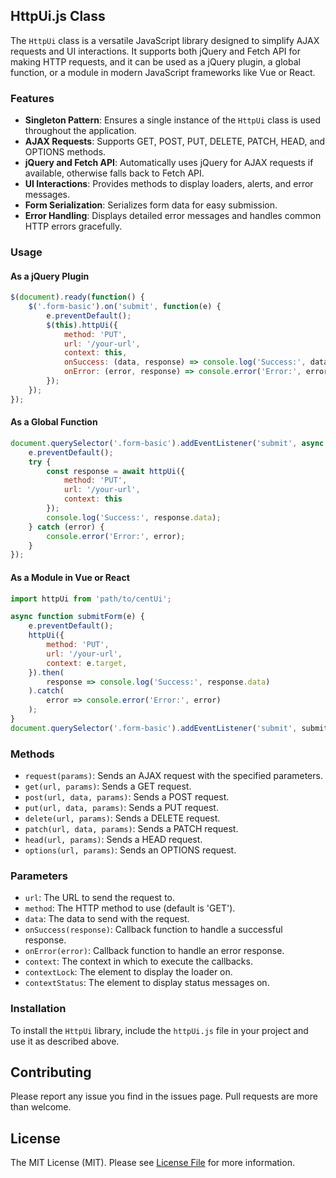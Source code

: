 ## HttpUi.js Class

The `HttpUi` class is a versatile JavaScript library designed to simplify AJAX requests and UI interactions. It supports both jQuery and Fetch API for making HTTP requests, and it can be used as a jQuery plugin, a global function, or a module in modern JavaScript frameworks like Vue or React.

### Features

- **Singleton Pattern**: Ensures a single instance of the `HttpUi` class is used throughout the application.
- **AJAX Requests**: Supports GET, POST, PUT, DELETE, PATCH, HEAD, and OPTIONS methods.
- **jQuery and Fetch API**: Automatically uses jQuery for AJAX requests if available, otherwise falls back to Fetch API.
- **UI Interactions**: Provides methods to display loaders, alerts, and error messages.
- **Form Serialization**: Serializes form data for easy submission.
- **Error Handling**: Displays detailed error messages and handles common HTTP errors gracefully.

### Usage

#### As a jQuery Plugin

```javascript
$(document).ready(function() {
    $('.form-basic').on('submit', function(e) {
        e.preventDefault();
        $(this).httpUi({
            method: 'PUT',
            url: '/your-url',
            context: this,
            onSuccess: (data, response) => console.log('Success:', data),
            onError: (error, response) => console.error('Error:', error)
        });
    });
});
```

#### As a Global Function

```javascript
document.querySelector('.form-basic').addEventListener('submit', async function(e) {
    e.preventDefault();
    try {
        const response = await httpUi({
            method: 'PUT',
            url: '/your-url',
            context: this
        });
        console.log('Success:', response.data);
    } catch (error) {
        console.error('Error:', error);
    }
});
```

#### As a Module in Vue or React

```javascript
import httpUi from 'path/to/centUi';

async function submitForm(e) {
    e.preventDefault();
    httpUi({
        method: 'PUT',
        url: '/your-url',
        context: e.target,
    }).then(
        response => console.log('Success:', response.data)
    ).catch(
        error => console.error('Error:', error)
    );
}
document.querySelector('.form-basic').addEventListener('submit', submitForm);
```

### Methods

- `request(params)`: Sends an AJAX request with the specified parameters.
- `get(url, params)`: Sends a GET request.
- `post(url, data, params)`: Sends a POST request.
- `put(url, data, params)`: Sends a PUT request.
- `delete(url, params)`: Sends a DELETE request.
- `patch(url, data, params)`: Sends a PATCH request.
- `head(url, params)`: Sends a HEAD request.
- `options(url, params)`: Sends an OPTIONS request.

### Parameters

- `url`: The URL to send the request to.
- `method`: The HTTP method to use (default is 'GET').
- `data`: The data to send with the request.
- `onSuccess(response)`: Callback function to handle a successful response.
- `onError(error)`: Callback function to handle an error response.
- `context`: The context in which to execute the callbacks.
- `contextLock`: The element to display the loader on.
- `contextStatus`: The element to display status messages on.

### Installation

To install the `HttpUi` library, include the `httpUi.js` file in your project and use it as described above.

## Contributing

Please report any issue you find in the issues page. Pull requests are more than welcome.


## License

The MIT License (MIT). Please see [License File](LICENSE.md) for more information.

